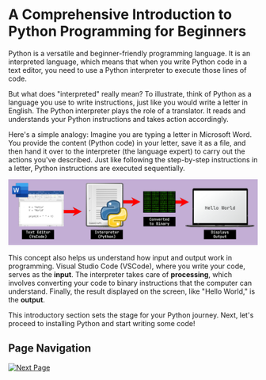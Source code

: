 # A Comprehensive Introduction to Python Programming for Beginners

Python is a versatile and beginner-friendly programming language. It is an interpreted language, which means that when you write Python code in a text editor, you need to use a Python interpreter to execute those lines of code.

But what does "interpreted" really mean? To illustrate, think of Python as a language you use to write instructions, just like you would write a letter in English. The Python interpreter plays the role of a translator. It reads and understands your Python instructions and takes action accordingly.

Here's a simple analogy: Imagine you are typing a letter in Microsoft Word. You provide the content (Python code) in your letter, save it as a file, and then hand it over to the interpreter (the language expert) to carry out the actions you've described. Just like following the step-by-step instructions in a letter, Python instructions are executed sequentially.

![Input/Output & Interpreter Example](../../../Assets/Python%20Tutorial/Basic%20Python%20Syntax/Interpreter%20and%20IO%20example.jpg)

This concept also helps us understand how input and output work in programming. Visual Studio Code (VSCode), where you write your code, serves as the **input**. The interpreter takes care of **processing**, which involves converting your code to binary instructions that the computer can understand. Finally, the result displayed on the screen, like "Hello World," is the **output**.

This introductory section sets the stage for your Python journey. Next, let's proceed to installing Python and start writing some code!

## Page Navigation

[![Next Page](https://img.shields.io/badge/Next%20Page-1DA1F2?style=for-the-badge)](./b.%20Installing%20Python.md)
